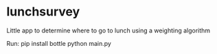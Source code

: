 lunchsurvey
===========

Little app to determine where to go to lunch using a weighting algorithm

Run:
pip install bottle
python main.py
